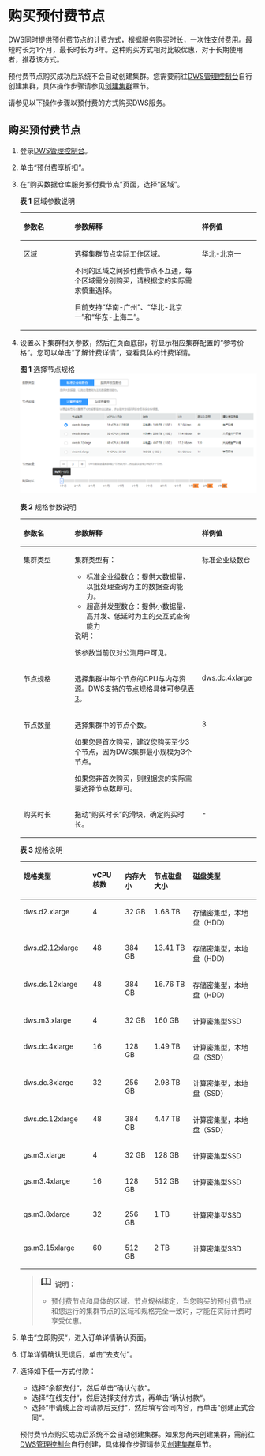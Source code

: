 # 购买预付费节点<a name="dws_01_0138"></a>

DWS同时提供预付费节点的计费方式，根据服务购买时长，一次性支付费用。最短时长为1个月，最长时长为3年。这种购买方式相对比较优惠，对于长期使用者，推荐该方式。

预付费节点购买成功后系统不会自动创建集群。您需要前往[DWS管理控制台](https://console.huaweicloud.com/dws)自行创建集群，具体操作步骤请参见[创建集群](创建集群.md)章节。

请参见以下操作步骤以预付费的方式购买DWS服务。

## 购买预付费节点<a name="zh-cn_topic_0106894116_section1114965674118"></a>

1.  登录[DWS管理控制台](https://console.huaweicloud.com/dws)。
2.  单击“预付费享折扣”。
3.  在“购买数据仓库服务预付费节点”页面，选择“区域”。

    **表 1**  区域参数说明

    <a name="zh-cn_topic_0106894116_table214213566363"></a>
    <table><thead align="left"><tr id="zh-cn_topic_0106894116_row191411656123611"><th class="cellrowborder" valign="top" width="21.62%" id="mcps1.2.4.1.1"><p id="zh-cn_topic_0106894116_p161411856153618"><a name="zh-cn_topic_0106894116_p161411856153618"></a><a name="zh-cn_topic_0106894116_p161411856153618"></a><strong id="zh-cn_topic_0106894116_b314125603616"><a name="zh-cn_topic_0106894116_b314125603616"></a><a name="zh-cn_topic_0106894116_b314125603616"></a>参数名</strong></p>
    </th>
    <th class="cellrowborder" valign="top" width="53.76%" id="mcps1.2.4.1.2"><p id="zh-cn_topic_0106894116_p514175653611"><a name="zh-cn_topic_0106894116_p514175653611"></a><a name="zh-cn_topic_0106894116_p514175653611"></a><strong id="zh-cn_topic_0106894116_b17141135693614"><a name="zh-cn_topic_0106894116_b17141135693614"></a><a name="zh-cn_topic_0106894116_b17141135693614"></a>参数解释</strong></p>
    </th>
    <th class="cellrowborder" valign="top" width="24.62%" id="mcps1.2.4.1.3"><p id="zh-cn_topic_0106894116_p1714115619363"><a name="zh-cn_topic_0106894116_p1714115619363"></a><a name="zh-cn_topic_0106894116_p1714115619363"></a><strong id="zh-cn_topic_0106894116_b14141125653610"><a name="zh-cn_topic_0106894116_b14141125653610"></a><a name="zh-cn_topic_0106894116_b14141125653610"></a>样例值</strong></p>
    </th>
    </tr>
    </thead>
    <tbody><tr id="zh-cn_topic_0106894116_row13142135610364"><td class="cellrowborder" valign="top" width="21.62%" headers="mcps1.2.4.1.1 "><p id="zh-cn_topic_0106894116_p514111565361"><a name="zh-cn_topic_0106894116_p514111565361"></a><a name="zh-cn_topic_0106894116_p514111565361"></a>区域</p>
    </td>
    <td class="cellrowborder" valign="top" width="53.76%" headers="mcps1.2.4.1.2 "><p id="zh-cn_topic_0106894116_p15141456143615"><a name="zh-cn_topic_0106894116_p15141456143615"></a><a name="zh-cn_topic_0106894116_p15141456143615"></a>选择集群节点实际工作区域。</p>
    <p id="zh-cn_topic_0106894116_p914117566366"><a name="zh-cn_topic_0106894116_p914117566366"></a><a name="zh-cn_topic_0106894116_p914117566366"></a>不同的区域之间预付费节点不互通，每个区域需分别购买，请根据您的实际需求慎重选择。</p>
    <p id="zh-cn_topic_0106894116_p101411756163614"><a name="zh-cn_topic_0106894116_p101411756163614"></a><a name="zh-cn_topic_0106894116_p101411756163614"></a>目前支持<span class="parmvalue" id="zh-cn_topic_0106894116_parmvalue18209184514507"><a name="zh-cn_topic_0106894116_parmvalue18209184514507"></a><a name="zh-cn_topic_0106894116_parmvalue18209184514507"></a>“华南-广州”</span>、<span class="parmvalue" id="zh-cn_topic_0106894116_parmvalue1521395020187"><a name="zh-cn_topic_0106894116_parmvalue1521395020187"></a><a name="zh-cn_topic_0106894116_parmvalue1521395020187"></a>“华北-北京一”</span>和<span class="parmvalue" id="zh-cn_topic_0106894116_parmvalue1416913716192"><a name="zh-cn_topic_0106894116_parmvalue1416913716192"></a><a name="zh-cn_topic_0106894116_parmvalue1416913716192"></a>“华东-上海二”</span>。</p>
    </td>
    <td class="cellrowborder" valign="top" width="24.62%" headers="mcps1.2.4.1.3 "><p id="zh-cn_topic_0106894116_p8142056173611"><a name="zh-cn_topic_0106894116_p8142056173611"></a><a name="zh-cn_topic_0106894116_p8142056173611"></a>华北-北京一</p>
    </td>
    </tr>
    </tbody>
    </table>

4.  设置以下集群相关参数，然后在页面底部，将显示相应集群配置的“参考价格“。您可以单击“了解计费详情“，查看具体的计费详情。

    **图 1**  选择节点规格<a name="zh-cn_topic_0106894116_fig27839064163334"></a>  
    ![](figures/选择节点规格.png "选择节点规格")

    **表 2**  规格参数说明

    <a name="zh-cn_topic_0106894116_table1151432214417"></a>
    <table><thead align="left"><tr id="zh-cn_topic_0106894116_row6531322154416"><th class="cellrowborder" valign="top" width="21.62%" id="mcps1.2.4.1.1"><p id="zh-cn_topic_0106894116_p1253632217444"><a name="zh-cn_topic_0106894116_p1253632217444"></a><a name="zh-cn_topic_0106894116_p1253632217444"></a><strong id="zh-cn_topic_0106894116_b7538102234418"><a name="zh-cn_topic_0106894116_b7538102234418"></a><a name="zh-cn_topic_0106894116_b7538102234418"></a>参数名</strong></p>
    </th>
    <th class="cellrowborder" valign="top" width="53.76%" id="mcps1.2.4.1.2"><p id="zh-cn_topic_0106894116_p145421622164418"><a name="zh-cn_topic_0106894116_p145421622164418"></a><a name="zh-cn_topic_0106894116_p145421622164418"></a><strong id="zh-cn_topic_0106894116_b75435223442"><a name="zh-cn_topic_0106894116_b75435223442"></a><a name="zh-cn_topic_0106894116_b75435223442"></a>参数解释</strong></p>
    </th>
    <th class="cellrowborder" valign="top" width="24.62%" id="mcps1.2.4.1.3"><p id="zh-cn_topic_0106894116_p3546102213443"><a name="zh-cn_topic_0106894116_p3546102213443"></a><a name="zh-cn_topic_0106894116_p3546102213443"></a><strong id="zh-cn_topic_0106894116_b6547722184419"><a name="zh-cn_topic_0106894116_b6547722184419"></a><a name="zh-cn_topic_0106894116_b6547722184419"></a>样例值</strong></p>
    </th>
    </tr>
    </thead>
    <tbody><tr id="zh-cn_topic_0106894116_row1930072214216"><td class="cellrowborder" valign="top" width="21.62%" headers="mcps1.2.4.1.1 "><p id="zh-cn_topic_0106894116_p16301222821"><a name="zh-cn_topic_0106894116_p16301222821"></a><a name="zh-cn_topic_0106894116_p16301222821"></a>集群类型</p>
    </td>
    <td class="cellrowborder" valign="top" width="53.76%" headers="mcps1.2.4.1.2 "><p id="zh-cn_topic_0106894116_p143014226211"><a name="zh-cn_topic_0106894116_p143014226211"></a><a name="zh-cn_topic_0106894116_p143014226211"></a>集群类型有：</p>
    <a name="zh-cn_topic_0106894116_ul139998019510"></a><a name="zh-cn_topic_0106894116_ul139998019510"></a><ul id="zh-cn_topic_0106894116_ul139998019510"><li>标准企业级数仓：提供大数据量、以批处理查询为主的数据查询能力。</li><li>超高并发型数仓：提供小数据量、高并发、低延时为主的交互式查询能力</li></ul>
    <div class="note" id="zh-cn_topic_0106894116_note1270019214302"><a name="zh-cn_topic_0106894116_note1270019214302"></a><a name="zh-cn_topic_0106894116_note1270019214302"></a><span class="notetitle"> 说明： </span><div class="notebody"><p id="zh-cn_topic_0106894116_p870192118309"><a name="zh-cn_topic_0106894116_p870192118309"></a><a name="zh-cn_topic_0106894116_p870192118309"></a>该参数当前仅对公测用户可见。</p>
    </div></div>
    </td>
    <td class="cellrowborder" valign="top" width="24.62%" headers="mcps1.2.4.1.3 "><p id="zh-cn_topic_0106894116_p23014229219"><a name="zh-cn_topic_0106894116_p23014229219"></a><a name="zh-cn_topic_0106894116_p23014229219"></a>标准企业级数仓</p>
    </td>
    </tr>
    <tr id="zh-cn_topic_0106894116_row165685224446"><td class="cellrowborder" valign="top" width="21.62%" headers="mcps1.2.4.1.1 "><p id="zh-cn_topic_0106894116_p95737226448"><a name="zh-cn_topic_0106894116_p95737226448"></a><a name="zh-cn_topic_0106894116_p95737226448"></a>节点规格</p>
    </td>
    <td class="cellrowborder" valign="top" width="53.76%" headers="mcps1.2.4.1.2 "><p id="zh-cn_topic_0106894116_p65774227448"><a name="zh-cn_topic_0106894116_p65774227448"></a><a name="zh-cn_topic_0106894116_p65774227448"></a>选择集群中每个节点的CPU与内存资源。DWS支持的节点规格具体可参见<a href="#zh-cn_topic_0106894116_table19316337719">表3</a>。</p>
    </td>
    <td class="cellrowborder" valign="top" width="24.62%" headers="mcps1.2.4.1.3 "><p id="zh-cn_topic_0106894116_p1558422244418"><a name="zh-cn_topic_0106894116_p1558422244418"></a><a name="zh-cn_topic_0106894116_p1558422244418"></a>dws.dc.4xlarge</p>
    </td>
    </tr>
    <tr id="zh-cn_topic_0106894116_row352611520469"><td class="cellrowborder" valign="top" width="21.62%" headers="mcps1.2.4.1.1 "><p id="zh-cn_topic_0106894116_p135561122194414"><a name="zh-cn_topic_0106894116_p135561122194414"></a><a name="zh-cn_topic_0106894116_p135561122194414"></a>节点数量</p>
    </td>
    <td class="cellrowborder" valign="top" width="53.76%" headers="mcps1.2.4.1.2 "><p id="zh-cn_topic_0106894116_p0560122224414"><a name="zh-cn_topic_0106894116_p0560122224414"></a><a name="zh-cn_topic_0106894116_p0560122224414"></a>选择集群中的节点个数。</p>
    <p id="zh-cn_topic_0106894116_p648642216104"><a name="zh-cn_topic_0106894116_p648642216104"></a><a name="zh-cn_topic_0106894116_p648642216104"></a>如果您是首次购买，建议您购买至少3个节点，因为DWS集群最小规模为3个节点。</p>
    <p id="zh-cn_topic_0106894116_p173077104518"><a name="zh-cn_topic_0106894116_p173077104518"></a><a name="zh-cn_topic_0106894116_p173077104518"></a>如果您非首次购买，则根据您的实际需要选择节点数即可。</p>
    </td>
    <td class="cellrowborder" valign="top" width="24.62%" headers="mcps1.2.4.1.3 "><p id="zh-cn_topic_0106894116_p95641222134416"><a name="zh-cn_topic_0106894116_p95641222134416"></a><a name="zh-cn_topic_0106894116_p95641222134416"></a>3</p>
    </td>
    </tr>
    <tr id="zh-cn_topic_0106894116_row21871821141313"><td class="cellrowborder" valign="top" width="21.62%" headers="mcps1.2.4.1.1 "><p id="zh-cn_topic_0106894116_p4187182121318"><a name="zh-cn_topic_0106894116_p4187182121318"></a><a name="zh-cn_topic_0106894116_p4187182121318"></a>购买时长</p>
    </td>
    <td class="cellrowborder" valign="top" width="53.76%" headers="mcps1.2.4.1.2 "><p id="zh-cn_topic_0106894116_p88197319144"><a name="zh-cn_topic_0106894116_p88197319144"></a><a name="zh-cn_topic_0106894116_p88197319144"></a>拖动<span class="parmname" id="zh-cn_topic_0106894116_parmname1982043113143"><a name="zh-cn_topic_0106894116_parmname1982043113143"></a><a name="zh-cn_topic_0106894116_parmname1982043113143"></a>“购买时长”</span>的滑块，确定购买时长。</p>
    </td>
    <td class="cellrowborder" valign="top" width="24.62%" headers="mcps1.2.4.1.3 "><p id="zh-cn_topic_0106894116_p818762120137"><a name="zh-cn_topic_0106894116_p818762120137"></a><a name="zh-cn_topic_0106894116_p818762120137"></a>-</p>
    </td>
    </tr>
    </tbody>
    </table>

    **表 3**  规格说明

    <a name="zh-cn_topic_0106894116_table19316337719"></a>
    <table><thead align="left"><tr id="zh-cn_topic_0106894116_dws_01_0019_row4719111131414"><th class="cellrowborder" valign="top" width="29.23%" id="mcps1.2.6.1.1"><p id="zh-cn_topic_0106894116_dws_01_0019_p10725811181413"><a name="zh-cn_topic_0106894116_dws_01_0019_p10725811181413"></a><a name="zh-cn_topic_0106894116_dws_01_0019_p10725811181413"></a><strong id="zh-cn_topic_0106894116_dws_01_0019_b11729311121418"><a name="zh-cn_topic_0106894116_dws_01_0019_b11729311121418"></a><a name="zh-cn_topic_0106894116_dws_01_0019_b11729311121418"></a>规格类型</strong></p>
    </th>
    <th class="cellrowborder" valign="top" width="13.65%" id="mcps1.2.6.1.2"><p id="zh-cn_topic_0106894116_dws_01_0019_p373551117146"><a name="zh-cn_topic_0106894116_dws_01_0019_p373551117146"></a><a name="zh-cn_topic_0106894116_dws_01_0019_p373551117146"></a><strong id="zh-cn_topic_0106894116_dws_01_0019_b2073791117140"><a name="zh-cn_topic_0106894116_dws_01_0019_b2073791117140"></a><a name="zh-cn_topic_0106894116_dws_01_0019_b2073791117140"></a>vCPU核数</strong></p>
    </th>
    <th class="cellrowborder" valign="top" width="12.31%" id="mcps1.2.6.1.3"><p id="zh-cn_topic_0106894116_dws_01_0019_p147431511171410"><a name="zh-cn_topic_0106894116_dws_01_0019_p147431511171410"></a><a name="zh-cn_topic_0106894116_dws_01_0019_p147431511171410"></a><strong id="zh-cn_topic_0106894116_dws_01_0019_b174621181411"><a name="zh-cn_topic_0106894116_dws_01_0019_b174621181411"></a><a name="zh-cn_topic_0106894116_dws_01_0019_b174621181411"></a>内存大小</strong></p>
    </th>
    <th class="cellrowborder" valign="top" width="16.37%" id="mcps1.2.6.1.4"><p id="zh-cn_topic_0106894116_dws_01_0019_p16751151111414"><a name="zh-cn_topic_0106894116_dws_01_0019_p16751151111414"></a><a name="zh-cn_topic_0106894116_dws_01_0019_p16751151111414"></a><strong id="zh-cn_topic_0106894116_dws_01_0019_b27541811171418"><a name="zh-cn_topic_0106894116_dws_01_0019_b27541811171418"></a><a name="zh-cn_topic_0106894116_dws_01_0019_b27541811171418"></a>节点磁盘大小</strong></p>
    </th>
    <th class="cellrowborder" valign="top" width="28.439999999999998%" id="mcps1.2.6.1.5"><p id="zh-cn_topic_0106894116_dws_01_0019_p57596112144"><a name="zh-cn_topic_0106894116_dws_01_0019_p57596112144"></a><a name="zh-cn_topic_0106894116_dws_01_0019_p57596112144"></a><strong id="zh-cn_topic_0106894116_dws_01_0019_b2076320113147"><a name="zh-cn_topic_0106894116_dws_01_0019_b2076320113147"></a><a name="zh-cn_topic_0106894116_dws_01_0019_b2076320113147"></a>磁盘类型</strong></p>
    </th>
    </tr>
    </thead>
    <tbody><tr id="zh-cn_topic_0106894116_dws_01_0019_row7897131111414"><td class="cellrowborder" valign="top" width="29.23%" headers="mcps1.2.6.1.1 "><p id="zh-cn_topic_0106894116_dws_01_0019_p8902511141414"><a name="zh-cn_topic_0106894116_dws_01_0019_p8902511141414"></a><a name="zh-cn_topic_0106894116_dws_01_0019_p8902511141414"></a>dws.d2.xlarge</p>
    </td>
    <td class="cellrowborder" valign="top" width="13.65%" headers="mcps1.2.6.1.2 "><p id="zh-cn_topic_0106894116_dws_01_0019_p189070115140"><a name="zh-cn_topic_0106894116_dws_01_0019_p189070115140"></a><a name="zh-cn_topic_0106894116_dws_01_0019_p189070115140"></a>4</p>
    </td>
    <td class="cellrowborder" valign="top" width="12.31%" headers="mcps1.2.6.1.3 "><p id="zh-cn_topic_0106894116_dws_01_0019_p1991281121416"><a name="zh-cn_topic_0106894116_dws_01_0019_p1991281121416"></a><a name="zh-cn_topic_0106894116_dws_01_0019_p1991281121416"></a>32 GB</p>
    </td>
    <td class="cellrowborder" valign="top" width="16.37%" headers="mcps1.2.6.1.4 "><p id="zh-cn_topic_0106894116_dws_01_0019_p7916141191411"><a name="zh-cn_topic_0106894116_dws_01_0019_p7916141191411"></a><a name="zh-cn_topic_0106894116_dws_01_0019_p7916141191411"></a>1.68 TB</p>
    </td>
    <td class="cellrowborder" valign="top" width="28.439999999999998%" headers="mcps1.2.6.1.5 "><p id="zh-cn_topic_0106894116_dws_01_0019_p189212113146"><a name="zh-cn_topic_0106894116_dws_01_0019_p189212113146"></a><a name="zh-cn_topic_0106894116_dws_01_0019_p189212113146"></a>存储密集型，本地盘（HDD）</p>
    </td>
    </tr>
    <tr id="zh-cn_topic_0106894116_dws_01_0019_row6924131111146"><td class="cellrowborder" valign="top" width="29.23%" headers="mcps1.2.6.1.1 "><p id="zh-cn_topic_0106894116_dws_01_0019_p17929211131410"><a name="zh-cn_topic_0106894116_dws_01_0019_p17929211131410"></a><a name="zh-cn_topic_0106894116_dws_01_0019_p17929211131410"></a>dws.d2.12xlarge</p>
    </td>
    <td class="cellrowborder" valign="top" width="13.65%" headers="mcps1.2.6.1.2 "><p id="zh-cn_topic_0106894116_dws_01_0019_p593391117147"><a name="zh-cn_topic_0106894116_dws_01_0019_p593391117147"></a><a name="zh-cn_topic_0106894116_dws_01_0019_p593391117147"></a>48</p>
    </td>
    <td class="cellrowborder" valign="top" width="12.31%" headers="mcps1.2.6.1.3 "><p id="zh-cn_topic_0106894116_dws_01_0019_p4938141161420"><a name="zh-cn_topic_0106894116_dws_01_0019_p4938141161420"></a><a name="zh-cn_topic_0106894116_dws_01_0019_p4938141161420"></a>384 GB</p>
    </td>
    <td class="cellrowborder" valign="top" width="16.37%" headers="mcps1.2.6.1.4 "><p id="zh-cn_topic_0106894116_dws_01_0019_p159429112143"><a name="zh-cn_topic_0106894116_dws_01_0019_p159429112143"></a><a name="zh-cn_topic_0106894116_dws_01_0019_p159429112143"></a>13.41 TB</p>
    </td>
    <td class="cellrowborder" valign="top" width="28.439999999999998%" headers="mcps1.2.6.1.5 "><p id="zh-cn_topic_0106894116_dws_01_0019_p894781118148"><a name="zh-cn_topic_0106894116_dws_01_0019_p894781118148"></a><a name="zh-cn_topic_0106894116_dws_01_0019_p894781118148"></a>存储密集型，本地盘（HDD）</p>
    </td>
    </tr>
    <tr id="zh-cn_topic_0106894116_dws_01_0019_row1270433517491"><td class="cellrowborder" valign="top" width="29.23%" headers="mcps1.2.6.1.1 "><p id="zh-cn_topic_0106894116_dws_01_0019_p1470793594920"><a name="zh-cn_topic_0106894116_dws_01_0019_p1470793594920"></a><a name="zh-cn_topic_0106894116_dws_01_0019_p1470793594920"></a>dws.ds.12xlarge</p>
    </td>
    <td class="cellrowborder" valign="top" width="13.65%" headers="mcps1.2.6.1.2 "><p id="zh-cn_topic_0106894116_dws_01_0019_p13707335134917"><a name="zh-cn_topic_0106894116_dws_01_0019_p13707335134917"></a><a name="zh-cn_topic_0106894116_dws_01_0019_p13707335134917"></a>48</p>
    </td>
    <td class="cellrowborder" valign="top" width="12.31%" headers="mcps1.2.6.1.3 "><p id="zh-cn_topic_0106894116_dws_01_0019_p9708103534919"><a name="zh-cn_topic_0106894116_dws_01_0019_p9708103534919"></a><a name="zh-cn_topic_0106894116_dws_01_0019_p9708103534919"></a>384 GB</p>
    </td>
    <td class="cellrowborder" valign="top" width="16.37%" headers="mcps1.2.6.1.4 "><p id="zh-cn_topic_0106894116_dws_01_0019_p197081535194917"><a name="zh-cn_topic_0106894116_dws_01_0019_p197081535194917"></a><a name="zh-cn_topic_0106894116_dws_01_0019_p197081535194917"></a>16.76 TB</p>
    </td>
    <td class="cellrowborder" valign="top" width="28.439999999999998%" headers="mcps1.2.6.1.5 "><p id="zh-cn_topic_0106894116_dws_01_0019_p53314555020"><a name="zh-cn_topic_0106894116_dws_01_0019_p53314555020"></a><a name="zh-cn_topic_0106894116_dws_01_0019_p53314555020"></a>存储密集型，本地盘（HDD）</p>
    </td>
    </tr>
    <tr id="zh-cn_topic_0106894116_dws_01_0019_row149761311181418"><td class="cellrowborder" valign="top" width="29.23%" headers="mcps1.2.6.1.1 "><p id="zh-cn_topic_0106894116_dws_01_0019_p1398031110149"><a name="zh-cn_topic_0106894116_dws_01_0019_p1398031110149"></a><a name="zh-cn_topic_0106894116_dws_01_0019_p1398031110149"></a>dws.m3.xlarge</p>
    </td>
    <td class="cellrowborder" valign="top" width="13.65%" headers="mcps1.2.6.1.2 "><p id="zh-cn_topic_0106894116_dws_01_0019_p89841111146"><a name="zh-cn_topic_0106894116_dws_01_0019_p89841111146"></a><a name="zh-cn_topic_0106894116_dws_01_0019_p89841111146"></a>4</p>
    </td>
    <td class="cellrowborder" valign="top" width="12.31%" headers="mcps1.2.6.1.3 "><p id="zh-cn_topic_0106894116_dws_01_0019_p5988151112140"><a name="zh-cn_topic_0106894116_dws_01_0019_p5988151112140"></a><a name="zh-cn_topic_0106894116_dws_01_0019_p5988151112140"></a>32 GB</p>
    </td>
    <td class="cellrowborder" valign="top" width="16.37%" headers="mcps1.2.6.1.4 "><p id="zh-cn_topic_0106894116_dws_01_0019_p3993161115148"><a name="zh-cn_topic_0106894116_dws_01_0019_p3993161115148"></a><a name="zh-cn_topic_0106894116_dws_01_0019_p3993161115148"></a>160 GB</p>
    </td>
    <td class="cellrowborder" valign="top" width="28.439999999999998%" headers="mcps1.2.6.1.5 "><p id="zh-cn_topic_0106894116_dws_01_0019_p999811114147"><a name="zh-cn_topic_0106894116_dws_01_0019_p999811114147"></a><a name="zh-cn_topic_0106894116_dws_01_0019_p999811114147"></a>计算密集型SSD</p>
    </td>
    </tr>
    <tr id="zh-cn_topic_0106894116_dws_01_0019_row152315233489"><td class="cellrowborder" valign="top" width="29.23%" headers="mcps1.2.6.1.1 "><p id="zh-cn_topic_0106894116_dws_01_0019_p1523192312488"><a name="zh-cn_topic_0106894116_dws_01_0019_p1523192312488"></a><a name="zh-cn_topic_0106894116_dws_01_0019_p1523192312488"></a>dws.dc.4xlarge</p>
    </td>
    <td class="cellrowborder" valign="top" width="13.65%" headers="mcps1.2.6.1.2 "><p id="zh-cn_topic_0106894116_dws_01_0019_p195234232489"><a name="zh-cn_topic_0106894116_dws_01_0019_p195234232489"></a><a name="zh-cn_topic_0106894116_dws_01_0019_p195234232489"></a>16</p>
    </td>
    <td class="cellrowborder" valign="top" width="12.31%" headers="mcps1.2.6.1.3 "><p id="zh-cn_topic_0106894116_dws_01_0019_p9523172314816"><a name="zh-cn_topic_0106894116_dws_01_0019_p9523172314816"></a><a name="zh-cn_topic_0106894116_dws_01_0019_p9523172314816"></a>128 GB</p>
    </td>
    <td class="cellrowborder" valign="top" width="16.37%" headers="mcps1.2.6.1.4 "><p id="zh-cn_topic_0106894116_dws_01_0019_p852312324817"><a name="zh-cn_topic_0106894116_dws_01_0019_p852312324817"></a><a name="zh-cn_topic_0106894116_dws_01_0019_p852312324817"></a>1.49 TB</p>
    </td>
    <td class="cellrowborder" valign="top" width="28.439999999999998%" headers="mcps1.2.6.1.5 "><p id="zh-cn_topic_0106894116_dws_01_0019_p1252317231488"><a name="zh-cn_topic_0106894116_dws_01_0019_p1252317231488"></a><a name="zh-cn_topic_0106894116_dws_01_0019_p1252317231488"></a>计算密集型，本地盘（SSD）</p>
    </td>
    </tr>
    <tr id="zh-cn_topic_0106894116_dws_01_0019_row4711133319484"><td class="cellrowborder" valign="top" width="29.23%" headers="mcps1.2.6.1.1 "><p id="zh-cn_topic_0106894116_dws_01_0019_p3711433184812"><a name="zh-cn_topic_0106894116_dws_01_0019_p3711433184812"></a><a name="zh-cn_topic_0106894116_dws_01_0019_p3711433184812"></a>dws.dc.8xlarge</p>
    </td>
    <td class="cellrowborder" valign="top" width="13.65%" headers="mcps1.2.6.1.2 "><p id="zh-cn_topic_0106894116_dws_01_0019_p671153317482"><a name="zh-cn_topic_0106894116_dws_01_0019_p671153317482"></a><a name="zh-cn_topic_0106894116_dws_01_0019_p671153317482"></a>32</p>
    </td>
    <td class="cellrowborder" valign="top" width="12.31%" headers="mcps1.2.6.1.3 "><p id="zh-cn_topic_0106894116_dws_01_0019_p9711143384810"><a name="zh-cn_topic_0106894116_dws_01_0019_p9711143384810"></a><a name="zh-cn_topic_0106894116_dws_01_0019_p9711143384810"></a>256 GB</p>
    </td>
    <td class="cellrowborder" valign="top" width="16.37%" headers="mcps1.2.6.1.4 "><p id="zh-cn_topic_0106894116_dws_01_0019_p167111133184819"><a name="zh-cn_topic_0106894116_dws_01_0019_p167111133184819"></a><a name="zh-cn_topic_0106894116_dws_01_0019_p167111133184819"></a>2.98 TB</p>
    </td>
    <td class="cellrowborder" valign="top" width="28.439999999999998%" headers="mcps1.2.6.1.5 "><p id="zh-cn_topic_0106894116_dws_01_0019_p14711113318489"><a name="zh-cn_topic_0106894116_dws_01_0019_p14711113318489"></a><a name="zh-cn_topic_0106894116_dws_01_0019_p14711113318489"></a>计算密集型，本地盘（SSD）</p>
    </td>
    </tr>
    <tr id="zh-cn_topic_0106894116_dws_01_0019_row13695174014488"><td class="cellrowborder" valign="top" width="29.23%" headers="mcps1.2.6.1.1 "><p id="zh-cn_topic_0106894116_dws_01_0019_p13695340204815"><a name="zh-cn_topic_0106894116_dws_01_0019_p13695340204815"></a><a name="zh-cn_topic_0106894116_dws_01_0019_p13695340204815"></a>dws.dc.12xlarge</p>
    </td>
    <td class="cellrowborder" valign="top" width="13.65%" headers="mcps1.2.6.1.2 "><p id="zh-cn_topic_0106894116_dws_01_0019_p969564074815"><a name="zh-cn_topic_0106894116_dws_01_0019_p969564074815"></a><a name="zh-cn_topic_0106894116_dws_01_0019_p969564074815"></a>48</p>
    </td>
    <td class="cellrowborder" valign="top" width="12.31%" headers="mcps1.2.6.1.3 "><p id="zh-cn_topic_0106894116_dws_01_0019_p3695164044816"><a name="zh-cn_topic_0106894116_dws_01_0019_p3695164044816"></a><a name="zh-cn_topic_0106894116_dws_01_0019_p3695164044816"></a>384 GB</p>
    </td>
    <td class="cellrowborder" valign="top" width="16.37%" headers="mcps1.2.6.1.4 "><p id="zh-cn_topic_0106894116_dws_01_0019_p1695240104819"><a name="zh-cn_topic_0106894116_dws_01_0019_p1695240104819"></a><a name="zh-cn_topic_0106894116_dws_01_0019_p1695240104819"></a>4.47 TB</p>
    </td>
    <td class="cellrowborder" valign="top" width="28.439999999999998%" headers="mcps1.2.6.1.5 "><p id="zh-cn_topic_0106894116_dws_01_0019_p169518405484"><a name="zh-cn_topic_0106894116_dws_01_0019_p169518405484"></a><a name="zh-cn_topic_0106894116_dws_01_0019_p169518405484"></a>计算密集型，本地盘（SSD）</p>
    </td>
    </tr>
    <tr id="zh-cn_topic_0106894116_dws_01_0019_row167568370281"><td class="cellrowborder" valign="top" width="29.23%" headers="mcps1.2.6.1.1 "><p id="zh-cn_topic_0106894116_dws_01_0019_p1775712372289"><a name="zh-cn_topic_0106894116_dws_01_0019_p1775712372289"></a><a name="zh-cn_topic_0106894116_dws_01_0019_p1775712372289"></a>gs.m3.xlarge</p>
    </td>
    <td class="cellrowborder" valign="top" width="13.65%" headers="mcps1.2.6.1.2 "><p id="zh-cn_topic_0106894116_dws_01_0019_p1675793719286"><a name="zh-cn_topic_0106894116_dws_01_0019_p1675793719286"></a><a name="zh-cn_topic_0106894116_dws_01_0019_p1675793719286"></a>4</p>
    </td>
    <td class="cellrowborder" valign="top" width="12.31%" headers="mcps1.2.6.1.3 "><p id="zh-cn_topic_0106894116_dws_01_0019_p147571375289"><a name="zh-cn_topic_0106894116_dws_01_0019_p147571375289"></a><a name="zh-cn_topic_0106894116_dws_01_0019_p147571375289"></a>32 GB</p>
    </td>
    <td class="cellrowborder" valign="top" width="16.37%" headers="mcps1.2.6.1.4 "><p id="zh-cn_topic_0106894116_dws_01_0019_p5757737192810"><a name="zh-cn_topic_0106894116_dws_01_0019_p5757737192810"></a><a name="zh-cn_topic_0106894116_dws_01_0019_p5757737192810"></a>128 GB</p>
    </td>
    <td class="cellrowborder" valign="top" width="28.439999999999998%" headers="mcps1.2.6.1.5 "><p id="zh-cn_topic_0106894116_dws_01_0019_p1875711372280"><a name="zh-cn_topic_0106894116_dws_01_0019_p1875711372280"></a><a name="zh-cn_topic_0106894116_dws_01_0019_p1875711372280"></a>计算密集型SSD</p>
    </td>
    </tr>
    <tr id="zh-cn_topic_0106894116_dws_01_0019_row1596524152816"><td class="cellrowborder" valign="top" width="29.23%" headers="mcps1.2.6.1.1 "><p id="zh-cn_topic_0106894116_dws_01_0019_p149664412283"><a name="zh-cn_topic_0106894116_dws_01_0019_p149664412283"></a><a name="zh-cn_topic_0106894116_dws_01_0019_p149664412283"></a>gs.m3.4xlarge</p>
    </td>
    <td class="cellrowborder" valign="top" width="13.65%" headers="mcps1.2.6.1.2 "><p id="zh-cn_topic_0106894116_dws_01_0019_p209661641122820"><a name="zh-cn_topic_0106894116_dws_01_0019_p209661641122820"></a><a name="zh-cn_topic_0106894116_dws_01_0019_p209661641122820"></a>16</p>
    </td>
    <td class="cellrowborder" valign="top" width="12.31%" headers="mcps1.2.6.1.3 "><p id="zh-cn_topic_0106894116_dws_01_0019_p1496634119284"><a name="zh-cn_topic_0106894116_dws_01_0019_p1496634119284"></a><a name="zh-cn_topic_0106894116_dws_01_0019_p1496634119284"></a>128 GB</p>
    </td>
    <td class="cellrowborder" valign="top" width="16.37%" headers="mcps1.2.6.1.4 "><p id="zh-cn_topic_0106894116_dws_01_0019_p5966194152815"><a name="zh-cn_topic_0106894116_dws_01_0019_p5966194152815"></a><a name="zh-cn_topic_0106894116_dws_01_0019_p5966194152815"></a>512 GB</p>
    </td>
    <td class="cellrowborder" valign="top" width="28.439999999999998%" headers="mcps1.2.6.1.5 "><p id="zh-cn_topic_0106894116_dws_01_0019_p496616414283"><a name="zh-cn_topic_0106894116_dws_01_0019_p496616414283"></a><a name="zh-cn_topic_0106894116_dws_01_0019_p496616414283"></a>计算密集型SSD</p>
    </td>
    </tr>
    <tr id="zh-cn_topic_0106894116_dws_01_0019_row12670194852814"><td class="cellrowborder" valign="top" width="29.23%" headers="mcps1.2.6.1.1 "><p id="zh-cn_topic_0106894116_dws_01_0019_p11670848112811"><a name="zh-cn_topic_0106894116_dws_01_0019_p11670848112811"></a><a name="zh-cn_topic_0106894116_dws_01_0019_p11670848112811"></a>gs.m3.8xlarge</p>
    </td>
    <td class="cellrowborder" valign="top" width="13.65%" headers="mcps1.2.6.1.2 "><p id="zh-cn_topic_0106894116_dws_01_0019_p8670134882814"><a name="zh-cn_topic_0106894116_dws_01_0019_p8670134882814"></a><a name="zh-cn_topic_0106894116_dws_01_0019_p8670134882814"></a>32</p>
    </td>
    <td class="cellrowborder" valign="top" width="12.31%" headers="mcps1.2.6.1.3 "><p id="zh-cn_topic_0106894116_dws_01_0019_p967094815286"><a name="zh-cn_topic_0106894116_dws_01_0019_p967094815286"></a><a name="zh-cn_topic_0106894116_dws_01_0019_p967094815286"></a>256 GB</p>
    </td>
    <td class="cellrowborder" valign="top" width="16.37%" headers="mcps1.2.6.1.4 "><p id="zh-cn_topic_0106894116_dws_01_0019_p16670648102819"><a name="zh-cn_topic_0106894116_dws_01_0019_p16670648102819"></a><a name="zh-cn_topic_0106894116_dws_01_0019_p16670648102819"></a>1 TB</p>
    </td>
    <td class="cellrowborder" valign="top" width="28.439999999999998%" headers="mcps1.2.6.1.5 "><p id="zh-cn_topic_0106894116_dws_01_0019_p19670348182811"><a name="zh-cn_topic_0106894116_dws_01_0019_p19670348182811"></a><a name="zh-cn_topic_0106894116_dws_01_0019_p19670348182811"></a>计算密集型SSD</p>
    </td>
    </tr>
    <tr id="zh-cn_topic_0106894116_dws_01_0019_row3120205372818"><td class="cellrowborder" valign="top" width="29.23%" headers="mcps1.2.6.1.1 "><p id="zh-cn_topic_0106894116_dws_01_0019_p312113538285"><a name="zh-cn_topic_0106894116_dws_01_0019_p312113538285"></a><a name="zh-cn_topic_0106894116_dws_01_0019_p312113538285"></a>gs.m3.15xlarge</p>
    </td>
    <td class="cellrowborder" valign="top" width="13.65%" headers="mcps1.2.6.1.2 "><p id="zh-cn_topic_0106894116_dws_01_0019_p7121753122818"><a name="zh-cn_topic_0106894116_dws_01_0019_p7121753122818"></a><a name="zh-cn_topic_0106894116_dws_01_0019_p7121753122818"></a>60</p>
    </td>
    <td class="cellrowborder" valign="top" width="12.31%" headers="mcps1.2.6.1.3 "><p id="zh-cn_topic_0106894116_dws_01_0019_p1121175332817"><a name="zh-cn_topic_0106894116_dws_01_0019_p1121175332817"></a><a name="zh-cn_topic_0106894116_dws_01_0019_p1121175332817"></a>512 GB</p>
    </td>
    <td class="cellrowborder" valign="top" width="16.37%" headers="mcps1.2.6.1.4 "><p id="zh-cn_topic_0106894116_dws_01_0019_p8121135332818"><a name="zh-cn_topic_0106894116_dws_01_0019_p8121135332818"></a><a name="zh-cn_topic_0106894116_dws_01_0019_p8121135332818"></a>2 TB</p>
    </td>
    <td class="cellrowborder" valign="top" width="28.439999999999998%" headers="mcps1.2.6.1.5 "><p id="zh-cn_topic_0106894116_dws_01_0019_p512112533280"><a name="zh-cn_topic_0106894116_dws_01_0019_p512112533280"></a><a name="zh-cn_topic_0106894116_dws_01_0019_p512112533280"></a>计算密集型SSD</p>
    </td>
    </tr>
    </tbody>
    </table>

    >![](public_sys-resources/icon-note.gif) **说明：**   
    >-   预付费节点和具体的区域、节点规格绑定，当您购买的预付费节点和您运行的集群节点的区域和规格完全一致时，才能在实际计费时享受优惠。  

5.  单击“立即购买“，进入订单详情确认页面。
6.  订单详情确认无误后，单击“去支付”。
7.  选择如下任一方式付款：

    -   选择“余额支付“，然后单击“确认付款“。
    -   选择“在线支付“，然后选择支付方式，再单击“确认付款“。
    -   选择“申请线上合同请款后支付“，然后填写合同内容，再单击“创建正式合同“。

    预付费节点购买成功后系统不会自动创建集群。如果您尚未创建集群，需前往[DWS管理控制台](https://console.huaweicloud.com/dws)自行创建，具体操作步骤请参见[创建集群](创建集群.md)章节。



